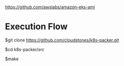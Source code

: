 https://github.com/awslabs/amazon-eks-ami

# Execution Flow

$git clone https://github.com/cloudstones/k8s-packer.git

$cd k8s-packer/src

$make
